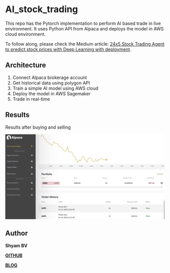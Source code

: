 # AI_stock_trading


This repo has the Pytorch implementation to perform AI based trade in live environment. It uses Python API from Alpaca and deploys the model in AWS cloud environment.

To follow along, please check the Medium article: [24x5 Stock Trading Agent to predict stock prices with Deep Learning with deployment](https://towardsdatascience.com/24x5-stock-trading-agent-to-predict-stock-prices-with-deep-learning-with-deployment-c15570720ae9).


## Architecture
1. Connect Alpaca brokerage account
2. Get historical data using polygon API
3. Train a simple AI model using AWS cloud
4. Deploy the model in AWS Sagemaker
5. Trade in real-time


## Results

Results after buying and selling

<img src="assets/trading_results.png">


## Author

**Shyam BV**

[**GITHUB**](https://github.com/bvshyam)

[**BLOG**](https://medium.com/@bv.shyam)

